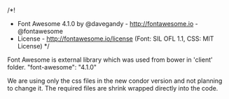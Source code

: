 /*!
 *  Font Awesome 4.1.0 by @davegandy - http://fontawesome.io - @fontawesome
 *  License - http://fontawesome.io/license (Font: SIL OFL 1.1, CSS: MIT License)
 */

Font Awesome is external library which was used from bower in 'client' folder. 
"font-awesome": "4.1.0"

We are using only the css files in the new condor version and not planning to change it.
The required files are shrink wrapped directly into the code.